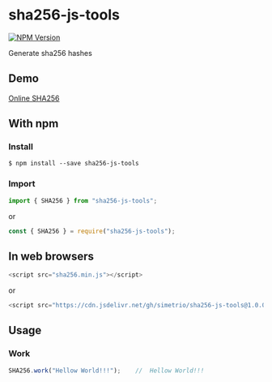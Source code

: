 sha256-js-tools
=========

[![NPM Version](http://img.shields.io/npm/v/sha256-js-tools.svg?style=flat)](https://www.npmjs.com/package/sha256-js-tools)

Generate sha256 hashes

## Demo

[Online SHA256](https://www.olrix.net/tools/sha256-generator/)

## With npm

### Install

```shell
$ npm install --save sha256-js-tools
```

### Import

```javascript
import { SHA256 } from "sha256-js-tools";
```

or

```javascript
const { SHA256 } = require("sha256-js-tools");
```

## In web browsers 

```javascript
<script src="sha256.min.js"></script>
```

or

```javascript
<script src="https://cdn.jsdelivr.net/gh/simetrio/sha256-js-tools@1.0.0/sha256.min.js"></script>
```

## Usage

### Work

```javascript
SHA256.work("Hellow World!!!");    //  Hellow World!!!
```